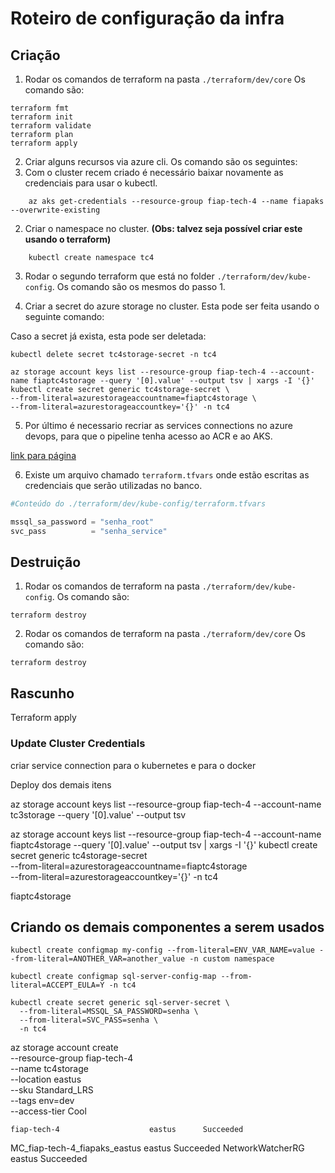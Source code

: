 # Roteiro de configuração da infra

## Criação
1. Rodar os comandos de terraform na pasta ``./terraform/dev/core`` 
Os comando são:

```shell
terraform fmt
terraform init
terraform validate
terraform plan
terraform apply
```

2. Criar alguns recursos via azure cli.
Os comando são os seguintes:
  1. Com o cluster recem criado é necessário baixar novamente as credenciais para usar o kubectl.

```shell
    az aks get-credentials --resource-group fiap-tech-4 --name fiapaks --overwrite-existing
```

  2. Criar o namespace no cluster. **(Obs: talvez seja possível criar este usando o terraform)**

```shell
    kubectl create namespace tc4
```

3. Rodar o segundo terraform que está no folder ``./terraform/dev/kube-config``. Os comando são os mesmos do passo 1.

4. Criar a secret do azure storage no cluster. Esta pode ser feita usando o seguinte comando:

Caso a secret já exista, esta pode ser deletada:
```shell
kubectl delete secret tc4storage-secret -n tc4
```

```shell
az storage account keys list --resource-group fiap-tech-4 --account-name fiaptc4storage --query '[0].value' --output tsv | xargs -I '{}' kubectl create secret generic tc4storage-secret \
--from-literal=azurestorageaccountname=fiaptc4storage \
--from-literal=azurestorageaccountkey='{}' -n tc4
```

5. Por último é necessario recriar as services connections no azure devops, para que o pipeline tenha acesso ao ACR e ao AKS.

[link para página](https://dev.azure.com/caiomaiavms-fiap/tech-challenge-4/_settings/adminservices)


6. Existe um arquivo chamado ``terraform.tfvars`` onde estão escritas as credenciais que serão utilizadas no banco.

```tfvars
#Conteúdo do ./terraform/dev/kube-config/terraform.tfvars

mssql_sa_password = "senha_root"
svc_pass          = "senha_service"

```

## Destruição


1. Rodar os comandos de terraform na pasta ``./terraform/dev/kube-config``.
Os comando são:

```shell
terraform destroy
```

2. Rodar os comandos de terraform na pasta  ``./terraform/dev/core`` 
Os comando são:
```shell
terraform destroy
```


## Rascunho

Terraform apply

### Update Cluster Credentials




criar service connection para o kubernetes e para o docker

Deploy dos demais itens

az storage account keys list --resource-group fiap-tech-4 --account-name tc3storage --query '[0].value' --output tsv


az storage account keys list --resource-group fiap-tech-4 --account-name fiaptc4storage --query '[0].value' --output tsv | xargs -I '{}' kubectl create secret generic tc4storage-secret \
--from-literal=azurestorageaccountname=fiaptc4storage \
--from-literal=azurestorageaccountkey='{}' -n tc4

fiaptc4storage

## Criando os demais componentes a serem usados

```shell
kubectl create configmap my-config --from-literal=ENV_VAR_NAME=value --from-literal=ANOTHER_VAR=another_value -n custom namespace

kubectl create configmap sql-server-config-map --from-literal=ACCEPT_EULA=Y -n tc4

kubectl create secret generic sql-server-secret \
  --from-literal=MSSQL_SA_PASSWORD=senha \
  --from-literal=SVC_PASS=senha \
  -n tc4
```


az storage account create \
    --resource-group fiap-tech-4 \
    --name tc4storage \
    --location eastus \
    --sku Standard_LRS \
    --tags env=dev \
    --access-tier Cool




    fiap-tech-4                    eastus      Succeeded
MC_fiap-tech-4_fiapaks_eastus  eastus      Succeeded
NetworkWatcherRG               eastus      Succeeded